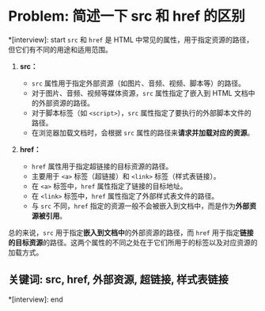 # Problem: 简述一下 src 和 href 的区别

*[interview]: start
`src` 和 `href` 是 HTML 中常见的属性，用于指定资源的路径，但它们有不同的用途和适用范围。

1. **src：**
   - `src` 属性用于指定外部资源（如图片、音频、视频、脚本等）的路径。
   - 对于图片、音频、视频等媒体资源，`src` 属性指定了嵌入到 HTML 文档中的外部资源的路径。
   - 对于脚本标签（如 `<script>`），`src` 属性指定了要执行的外部脚本文件的路径。
   - 在浏览器加载文档时，会根据 `src` 属性的路径来**请求并加载对应的资源**。

2. **href：**
   - `href` 属性用于指定超链接的目标资源的路径。
   - 主要用于 `<a>` 标签（超链接）和 `<link>` 标签（样式表链接）。
   - 在 `<a>` 标签中，`href` 属性指定了链接的目标地址。
   - 在 `<link>` 标签中，`href` 属性指定了外部样式表文件的路径。
   - 与 `src` 不同，`href` 指定的资源一般不会被嵌入到文档中，而是作为**外部资源被引用**。

总的来说，`src` 用于指定**嵌入到文档中**的外部资源的路径，而 `href` 用于指定**链接的目标资源**的路径。这两个属性的不同之处在于它们所用于的标签以及对应资源的加载方式。

## 关键词: src, href, 外部资源, 超链接, 样式表链接
*[interview]: end
